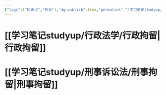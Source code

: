```yaml
---
{"tags":["知识点","刑诉"],"dg-publish":true,"permalink":"/学习笔记studyup/知识点/拘留/","dgPassFrontmatter":true,"created":"2024-11-18T14:36:00.528+08:00","updated":"2024-11-18T14:36:24.947+08:00"}
---
```


# [[学习笔记studyup/行政法学/行政拘留\|行政拘留]]
# [[学习笔记studyup/刑事诉讼法/刑事拘留\|刑事拘留]]